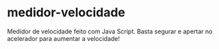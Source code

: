 # medidor-velocidade
Medidor de velocidade feito com Java Script.
Basta segurar e apertar no acelerador para aumentar a velocidade!
